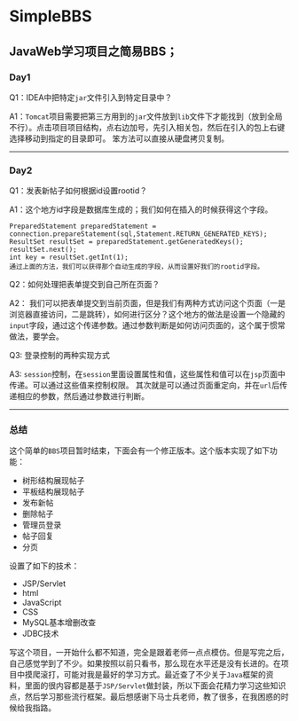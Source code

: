 # SimpleBBS
## JavaWeb学习项目之简易BBS；

### Day1
Q1：IDEA中把特定`jar`文件引入到特定目录中？

A1：`Tomcat`项目需要把第三方用到的`jar`文件放到`lib`文件下才能找到（放到全局不行）。点击项目项目结构，点右边加号，先引入相关包，然后在引入的包上右键选择移动到指定的目录即可。
笨方法可以直接从硬盘拷贝复制。

---

### Day2
Q1：发表新帖子如何根据id设置rootid？

A1：这个地方id字段是数据库生成的；我们如何在插入的时候获得这个字段。
```
PreparedStatement preparedStatement = connection.prepareStatement(sql,Statement.RETURN_GENERATED_KEYS);
ResultSet resultSet = preparedStatement.getGeneratedKeys();
resultSet.next();
int key = resultSet.getInt(1);
通过上面的方法，我们可以获得那个自动生成的字段，从而设置好我们的rootid字段。
```

Q2：如何处理把表单提交到自己所在页面？

A2：
我们可以把表单提交到当前页面，但是我们有两种方式访问这个页面（一是浏览器直接访问，二是跳转），如何进行区分？这个地方的做法是设置一个隐藏的`input`字段，通过这个传递参数。通过参数判断是如何访问页面的，这个属于惯常做法，要学会。

Q3: 登录控制的两种实现方式

A3: `session`控制，在`session`里面设置属性和值，这些属性和值可以在`jsp`页面中传递。可以通过这些值来控制权限。
其次就是可以通过页面重定向，并在`url`后传递相应的参数，然后通过参数进行判断。

---

### 总结

这个简单的`BBS`项目暂时结束，下面会有一个修正版本。这个版本实现了如下功能：
- 树形结构展现帖子
- 平板结构展现帖子
- 发布新帖
- 删除帖子
- 管理员登录
- 帖子回复
- 分页

设置了如下的技术：
- JSP/Servlet
- html
- JavaScript
- CSS
- MySQL基本增删改查
- JDBC技术

写这个项目，一开始什么都不知道，完全是跟着老师一点点模仿。但是写完之后，自己感觉学到了不少。如果按照以前只看书，那么现在水平还是没有长进的。在项目中摸爬滚打，可能对我是最好的学习方式。最近查了不少关于`Java`框架的资料，里面的很内容都是基于`JSP/Servlet`做封装，所以下面会花精力学习这些知识点，然后学习那些流行框架。最后想感谢下马士兵老师，教了很多，在我困惑的时候给我指路。

